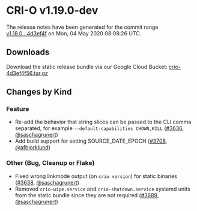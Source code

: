 # CRI-O v1.19.0-dev

The release notes have been generated for the commit range
[v1.18.0...4d3ef4f](https://github.com/cri-o/cri-o/compare/v1.18.0...4d3ef4f564a57e5cf025d3da78ece32e58e473f3) on Mon, 04 May 2020 08:08:26 UTC.

## Downloads

Download the static release bundle via our Google Cloud Bucket:
[crio-4d3ef4f56.tar.gz][0]

[0]: https://storage.googleapis.com/k8s-conform-cri-o/artifacts/crio-4d3ef4f56.tar.gz

## Changes by Kind

### Feature

- Re-add the behavior that string slices can be passed to the CLI comma separated, for example `--default-capabilities CHOWN,KILL` ([#3636](https://github.com/cri-o/cri-o/pull/3636), [@saschagrunert](https://github.com/saschagrunert))
- Add build support for setting SOURCE_DATE_EPOCH ([#3708](https://github.com/cri-o/cri-o/pull/3708), [@afbjorklund](https://github.com/afbjorklund))

### Other (Bug, Cleanup or Flake)

- Fixed wrong linkmode output (on `crio version`) for static binaries ([#3638](https://github.com/cri-o/cri-o/pull/3638), [@saschagrunert](https://github.com/saschagrunert))
- Removed `crio-wipe.service` and `crio-shutdown.service` systemd units from the static bundle since they are not required ([#3689](https://github.com/cri-o/cri-o/pull/3689), [@saschagrunert](https://github.com/saschagrunert))